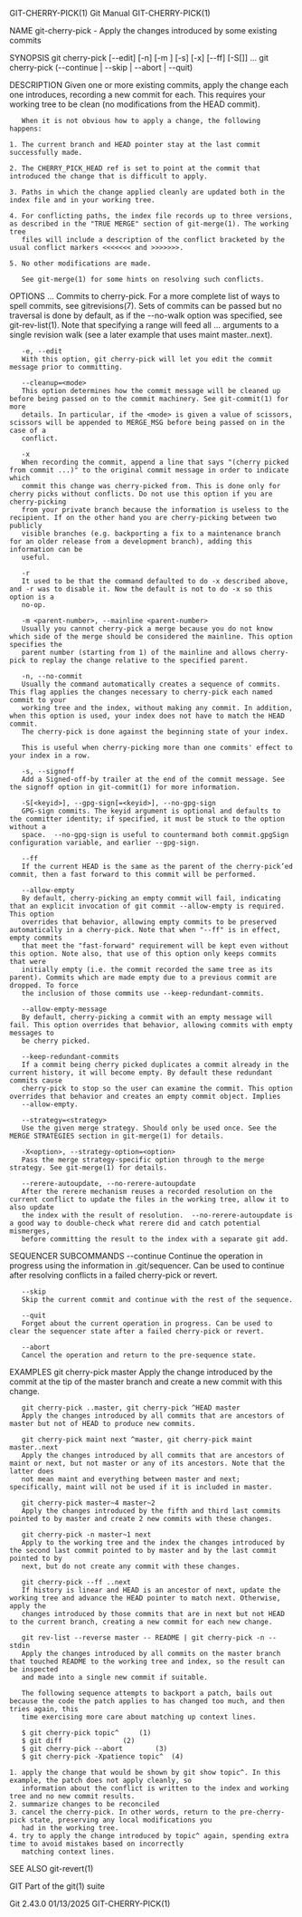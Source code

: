 GIT-CHERRY-PICK(1)							  Git Manual							    GIT-CHERRY-PICK(1)

NAME
       git-cherry-pick - Apply the changes introduced by some existing commits

SYNOPSIS
       git cherry-pick [--edit] [-n] [-m <parent-number>] [-s] [-x] [--ff]
			 [-S[<keyid>]] <commit>...
       git cherry-pick (--continue | --skip | --abort | --quit)

DESCRIPTION
       Given one or more existing commits, apply the change each one introduces, recording a new commit for each. This requires your working tree to be clean
       (no modifications from the HEAD commit).

       When it is not obvious how to apply a change, the following happens:

	1. The current branch and HEAD pointer stay at the last commit successfully made.

	2. The CHERRY_PICK_HEAD ref is set to point at the commit that introduced the change that is difficult to apply.

	3. Paths in which the change applied cleanly are updated both in the index file and in your working tree.

	4. For conflicting paths, the index file records up to three versions, as described in the "TRUE MERGE" section of git-merge(1). The working tree
	   files will include a description of the conflict bracketed by the usual conflict markers <<<<<<< and >>>>>>>.

	5. No other modifications are made.

       See git-merge(1) for some hints on resolving such conflicts.

OPTIONS
       <commit>...
	   Commits to cherry-pick. For a more complete list of ways to spell commits, see gitrevisions(7). Sets of commits can be passed but no traversal is
	   done by default, as if the --no-walk option was specified, see git-rev-list(1). Note that specifying a range will feed all <commit>... arguments to
	   a single revision walk (see a later example that uses maint master..next).

       -e, --edit
	   With this option, git cherry-pick will let you edit the commit message prior to committing.

       --cleanup=<mode>
	   This option determines how the commit message will be cleaned up before being passed on to the commit machinery. See git-commit(1) for more
	   details. In particular, if the <mode> is given a value of scissors, scissors will be appended to MERGE_MSG before being passed on in the case of a
	   conflict.

       -x
	   When recording the commit, append a line that says "(cherry picked from commit ...)" to the original commit message in order to indicate which
	   commit this change was cherry-picked from. This is done only for cherry picks without conflicts. Do not use this option if you are cherry-picking
	   from your private branch because the information is useless to the recipient. If on the other hand you are cherry-picking between two publicly
	   visible branches (e.g. backporting a fix to a maintenance branch for an older release from a development branch), adding this information can be
	   useful.

       -r
	   It used to be that the command defaulted to do -x described above, and -r was to disable it. Now the default is not to do -x so this option is a
	   no-op.

       -m <parent-number>, --mainline <parent-number>
	   Usually you cannot cherry-pick a merge because you do not know which side of the merge should be considered the mainline. This option specifies the
	   parent number (starting from 1) of the mainline and allows cherry-pick to replay the change relative to the specified parent.

       -n, --no-commit
	   Usually the command automatically creates a sequence of commits. This flag applies the changes necessary to cherry-pick each named commit to your
	   working tree and the index, without making any commit. In addition, when this option is used, your index does not have to match the HEAD commit.
	   The cherry-pick is done against the beginning state of your index.

	   This is useful when cherry-picking more than one commits' effect to your index in a row.

       -s, --signoff
	   Add a Signed-off-by trailer at the end of the commit message. See the signoff option in git-commit(1) for more information.

       -S[<keyid>], --gpg-sign[=<keyid>], --no-gpg-sign
	   GPG-sign commits. The keyid argument is optional and defaults to the committer identity; if specified, it must be stuck to the option without a
	   space.  --no-gpg-sign is useful to countermand both commit.gpgSign configuration variable, and earlier --gpg-sign.

       --ff
	   If the current HEAD is the same as the parent of the cherry-pick’ed commit, then a fast forward to this commit will be performed.

       --allow-empty
	   By default, cherry-picking an empty commit will fail, indicating that an explicit invocation of git commit --allow-empty is required. This option
	   overrides that behavior, allowing empty commits to be preserved automatically in a cherry-pick. Note that when "--ff" is in effect, empty commits
	   that meet the "fast-forward" requirement will be kept even without this option. Note also, that use of this option only keeps commits that were
	   initially empty (i.e. the commit recorded the same tree as its parent). Commits which are made empty due to a previous commit are dropped. To force
	   the inclusion of those commits use --keep-redundant-commits.

       --allow-empty-message
	   By default, cherry-picking a commit with an empty message will fail. This option overrides that behavior, allowing commits with empty messages to
	   be cherry picked.

       --keep-redundant-commits
	   If a commit being cherry picked duplicates a commit already in the current history, it will become empty. By default these redundant commits cause
	   cherry-pick to stop so the user can examine the commit. This option overrides that behavior and creates an empty commit object. Implies
	   --allow-empty.

       --strategy=<strategy>
	   Use the given merge strategy. Should only be used once. See the MERGE STRATEGIES section in git-merge(1) for details.

       -X<option>, --strategy-option=<option>
	   Pass the merge strategy-specific option through to the merge strategy. See git-merge(1) for details.

       --rerere-autoupdate, --no-rerere-autoupdate
	   After the rerere mechanism reuses a recorded resolution on the current conflict to update the files in the working tree, allow it to also update
	   the index with the result of resolution.  --no-rerere-autoupdate is a good way to double-check what rerere did and catch potential mismerges,
	   before committing the result to the index with a separate git add.

SEQUENCER SUBCOMMANDS
       --continue
	   Continue the operation in progress using the information in .git/sequencer. Can be used to continue after resolving conflicts in a failed
	   cherry-pick or revert.

       --skip
	   Skip the current commit and continue with the rest of the sequence.

       --quit
	   Forget about the current operation in progress. Can be used to clear the sequencer state after a failed cherry-pick or revert.

       --abort
	   Cancel the operation and return to the pre-sequence state.

EXAMPLES
       git cherry-pick master
	   Apply the change introduced by the commit at the tip of the master branch and create a new commit with this change.

       git cherry-pick ..master, git cherry-pick ^HEAD master
	   Apply the changes introduced by all commits that are ancestors of master but not of HEAD to produce new commits.

       git cherry-pick maint next ^master, git cherry-pick maint master..next
	   Apply the changes introduced by all commits that are ancestors of maint or next, but not master or any of its ancestors. Note that the latter does
	   not mean maint and everything between master and next; specifically, maint will not be used if it is included in master.

       git cherry-pick master~4 master~2
	   Apply the changes introduced by the fifth and third last commits pointed to by master and create 2 new commits with these changes.

       git cherry-pick -n master~1 next
	   Apply to the working tree and the index the changes introduced by the second last commit pointed to by master and by the last commit pointed to by
	   next, but do not create any commit with these changes.

       git cherry-pick --ff ..next
	   If history is linear and HEAD is an ancestor of next, update the working tree and advance the HEAD pointer to match next. Otherwise, apply the
	   changes introduced by those commits that are in next but not HEAD to the current branch, creating a new commit for each new change.

       git rev-list --reverse master -- README | git cherry-pick -n --stdin
	   Apply the changes introduced by all commits on the master branch that touched README to the working tree and index, so the result can be inspected
	   and made into a single new commit if suitable.

       The following sequence attempts to backport a patch, bails out because the code the patch applies to has changed too much, and then tries again, this
       time exercising more care about matching up context lines.

	   $ git cherry-pick topic^		(1)
	   $ git diff				(2)
	   $ git cherry-pick --abort		(3)
	   $ git cherry-pick -Xpatience topic^	(4)

	1. apply the change that would be shown by git show topic^. In this example, the patch does not apply cleanly, so
	   information about the conflict is written to the index and working tree and no new commit results.
	2. summarize changes to be reconciled
	3. cancel the cherry-pick. In other words, return to the pre-cherry-pick state, preserving any local modifications you
	   had in the working tree.
	4. try to apply the change introduced by topic^ again, spending extra time to avoid mistakes based on incorrectly
	   matching context lines.

SEE ALSO
       git-revert(1)

GIT
       Part of the git(1) suite

Git 2.43.0								  01/13/2025							    GIT-CHERRY-PICK(1)
